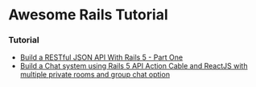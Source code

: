 # Awesome Rails Tutorial


### Tutorial
- [Build a RESTful JSON API With Rails 5 - Part One](https://scotch.io/tutorials/build-a-restful-json-api-with-rails-5-part-one)
- [Build a Chat system using Rails 5 API Action Cable and ReactJS with multiple private rooms and group chat option](https://medium.com/@mreigen/how-to-use-rails-5-action-cable-to-build-a-chat-system-with-multiple-private-rooms-with-multiple-5bf82d98a5aa)
